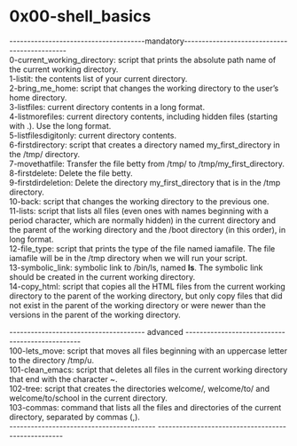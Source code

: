 #	0x00-shell_basics
--------------------------------------mandatory---------------------------------------------   
0-current_working_directory: script that prints the absolute path name of the current working directory.  
1-listit:  the contents list of your current directory.  
2-bring_me_home: script that changes the working directory to the user’s home directory.   
3-listfiles: current directory contents in a long format.   
4-listmorefiles: current directory contents, including hidden files (starting with .). Use the long format.   
5-listfilesdigitonly: current directory contents.  
6-firstdirectory:  script that creates a directory named my_first_directory in the /tmp/ directory.   
7-movethatfile: Transfer the file betty from /tmp/ to /tmp/my_first_directory.          
8-firstdelete: Delete the file betty.     
9-firstdirdeletion: Delete the directory my_first_directory that is in the /tmp directory.     
10-back: script that changes the working directory to the previous one.       
11-lists:  script that lists all files (even ones with names beginning with a period character, which are normally hidden) in the current directory and the parent of the working directory and the /boot directory (in this order), in long format.       
12-file_type:  script that prints the type of the file named iamafile. The file iamafile will be in the /tmp directory when we will run your script.        
13-symbolic_link:  symbolic link to /bin/ls, named __ls__. The symbolic link should be created in the current working directory.      
14-copy_html: script that copies all the HTML files from the current working directory to the parent of the working directory, but only copy files that did not exist in the parent of the working directory or were newer than the versions in the parent of the working directory.   

-------------------------------------- advanced ------------------------------------------------  
100-lets_move:  script that moves all files beginning with an uppercase letter to the directory /tmp/u.   
101-clean_emacs: script that deletes all files in the current working directory that end with the character ~.   
102-tree: script that creates the directories welcome/, welcome/to/ and welcome/to/school in the current directory.   
103-commas: command that lists all the files and directories of the current directory, separated by commas (,).   
----------------------------------------- <finish> ---------------------------------------------------  
